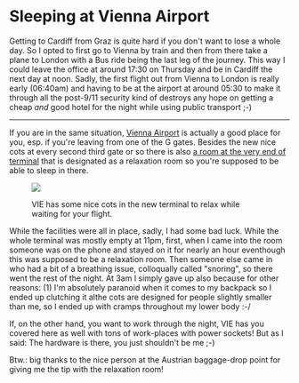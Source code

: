 # Sleeping at Vienna Airport

<img src="http://photos.h10n.me/Conferences/DjangoWeekend-2014/i-wbw5KZF/0/S/DSC01779-S.jpg" class="left" style="float:left; margin-right: 1em; max-width:200px" alt=""/>Getting to Cardiff from Graz is quite hard if you don't want to lose a whole day. So I opted to first go to Vienna by train and then from there take a plane to London with a Bus ride being the last leg of the journey. This way I could leave the office at around 17:30 on Thursday and be in Cardiff the next day at noon. Sadly, the first flight out from Vienna to London is really early (06:40am) and having to be at the airport at around 05:30 to make it through all the post-9/11 security kind of destroys any hope on getting a cheap *and* good hotel for the night while using public transport ;-)

---------------

If you are in the same situation, [Vienna Airport][2] is actually a good place for you, esp. if you're leaving from one of the G gates. Besides the new nice cots at every second third gate or so there is also [a room at the very end of terminal][1] that is designated as a relaxation room so you're supposed to be able to sleep in there.

<figure>
<img src="http://photos.h10n.me/Conferences/DjangoWeekend-2014/i-FmnPzMp/0/L/DSC01783-L.jpg">
<figcaption><p>VIE has some nice cots in the new terminal to relax while waiting for your flight.</p></figcaption>
</figure>

While the facilities were all in place, sadly, I had some bad luck. While the whole terminal was mostly empty at 11pm, first, when I came into the room someone was on the phone and stayed on it for nearly an hour eventhough this was supposed to be a relaxation room. Then someone else came in who had a bit of a breathing issue, colloqually called "snoring", so there went the rest of the night. At 3am I simply gave up also because for other reasons: (1) I'm absolutely paranoid when it comes to my backpack so I ended up clutching it althe cots are designed for people slightly smaller than me, so I ended up with cramps throughout my lower body :-/

If, on the other hand, you want to work through the night, VIE has you covered here as well with tons of work-places with power sockets! But as I said: The hardware is there, you just shouldn't be me ;-)

Btw.: big thanks to the nice person at the Austrian baggage-drop point for giving me the tip with the relaxation room!

[1]: http://www.viennaairport.com/jart/prj3/va/main.jart?rel=en&content-id=1249344074236&reserve-mode=active
[2]: http://www.viennaairport.com/